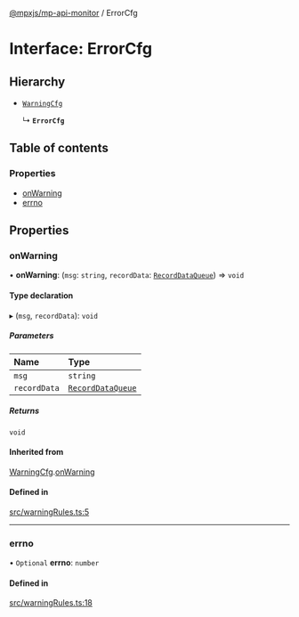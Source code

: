 [@mpxjs/mp-api-monitor](../index.md) / ErrorCfg

# Interface: ErrorCfg

## Hierarchy

- [`WarningCfg`](WarningCfg.md)

  ↳ **`ErrorCfg`**

## Table of contents

### Properties

- [onWarning](ErrorCfg.md#onwarning)
- [errno](ErrorCfg.md#errno)

## Properties

### onWarning

• **onWarning**: (`msg`: `string`, `recordData`: [`RecordDataQueue`](RecordDataQueue.md)) => `void`

#### Type declaration

▸ (`msg`, `recordData`): `void`

##### Parameters

| Name | Type |
| :------ | :------ |
| `msg` | `string` |
| `recordData` | [`RecordDataQueue`](RecordDataQueue.md) |

##### Returns

`void`

#### Inherited from

[WarningCfg](WarningCfg.md).[onWarning](WarningCfg.md#onwarning)

#### Defined in

[src/warningRules.ts:5](https://github.com/mpx-ecology/mp-api-monitor/blob/008278c/src/warningRules.ts#L5)

___

### errno

• `Optional` **errno**: `number`

#### Defined in

[src/warningRules.ts:18](https://github.com/mpx-ecology/mp-api-monitor/blob/008278c/src/warningRules.ts#L18)
